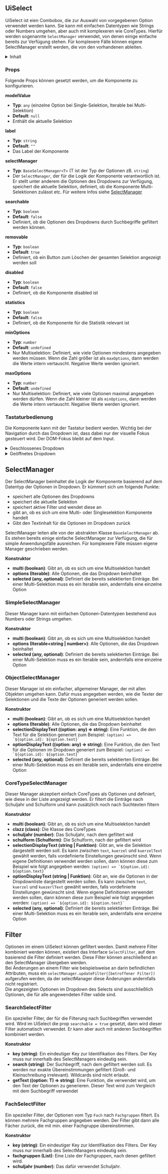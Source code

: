 ## UiSelect
UiSelect ist eien Combobox, die zur Auswahl von vorgegebenen Option verwendet werden kann. Sie kann mit einfachen Datentypen wie Strings oder Numbers umgehen, aber auch mit komplexeren wie CoreTypes. Hierfür werden sogenannte `SelectManager` verwendet, von denen einige einfache bereits zur Verfügung stehen. Für komplexere Fälle können eigene SelectManager erstellt werden, die von den vorhandenen ableiten.

<details>
<summary>Inhalt</summary>

- [Props](#props)
- [Tastaturbedienung](#tastaturbedienung)
- [SelectManager](#selectmanager)
  - [SimpleSelectManager](#simpleselectmanager)
  - [ObjectSelectManager](#objectselectmanager)
  - [CoreTypeSelectManager](#coretypeselectmanager)
- [Filter](#filter)
  - [SearchSelectFilter](#searchselectfilter)
  - [FachSelectFilter](#fachselectfilter)

</details>

### Props
Folgende Props können gesetzt werden, um die Komponente zu konfigurieren.

**modelValue**
- **Typ**: `any` (einzelne Option bei Single-Selektion, Iterable bei Multi-Selektion)
- **Default**: `null`
- Enthält die aktuelle Selektion

**label**
- **Typ**: `string`   
- **Default**: `""`   
- Das Label der Komponente

**selectManager**
- **Typ**: `BaseSelectManager<T>` (T ist der Typ der Optionen zB. `string`)
- Der `SelectManager`, der für die Logik der Komponente verantwortlich ist. Er stellt unter anderem die Optionen des Dropdowns zur Verfügung, speichert die aktuelle Selektion, definiert, ob die Komponente Multi-Selektionen zulässt etc. Für weitere Infos siehe [SelectManager](#selectmanager)

**searchable**
- **Typ**: `boolean`   
- **Default**: `false`   
- Definiert, ob die Optionen des Dropdowns durch Suchbegriffe gefiltert werden können.

**removable**
- **Typ**: `boolean`   
- **Default**: `true`   
- Definiert, ob ein Button zum Löschen der gesamten Selektion angezeigt werden soll

**disabled**
- **Typ**: `boolean`   
- **Default**: `false`   
- Definiert, ob die Komponente disabled ist

**statistics**
- **Typ**: `boolean`   
- **Default**: `false`   
- Definiert, ob die Komponente für die Statistik relevant ist

**minOptions**
- **Typ**: `number`   
- **Default**: `undefined`   
- Nur Multiselektion: Definiert, wie viele Optionen mindestens angegeben werden müssen. Wenn die Zahl größer ist als `maxOptions`, dann werden die Werte intern vertauscht. Negative Werte werden ignoriert.

**maxOptions**
- **Typ**: `number`   
- **Default**: `undefined`   
- Nur Multiselektion: Definiert, wie viele Optionen maximal angegeben werden dürfen. Wenn die Zahl kleiner ist als `minOptions`, dann werden die Werte intern vertauscht. Negative Werte werden ignoriert.

### Tastaturbedienung
Die Komponente kann mit der Tastatur bedient werden. Wichtig bei der Navigation durch das Dropdown ist, dass dabei nur der visuelle Fokus gesteuert wird. Der DOM-Fokus bleibt auf dem Input.

<details>
  <summary>Geschlossenes Dropdown</summary>

- **Alt + ↓ (Arrow Down):** Öffnet das Dropdown  
- **↓ (Arrow Down):** Öffnet das Dropdown und setzt den visuellen Fokus auf das erste Element  
- **↑ (Arrow Up):** Öffnet das Dropdown und setzt den Fokus auf das letzte Element  
- **Enter oder Leertaste:** Öffnet das Dropdown
- **Tab:** Fokussiert das nächste Element (nicht im Dropdown)
- **Home:** Öffnet das Dropdown und setzt den Fokus auf das erste Element  
- **End:** Öffnet das Dropdown und setzt den Fokus auf das letzte Element  
- **Escape:**
  - `searchable = false`: Nichts passiert 
  - `searchable = true`: Setzt den Suchtext zurück
- **Druckbare Zeichen:**
  - `searchable = false`: Öffnet das Dropdown und startet eine Suche nach passenden Einträgen. Wird dabei mehrfach derselbe Buchstabe gedrückt, dann wird immer der nächste Eintrag mit dem passenden Anfangsbuchstaben visuell fokussiert. Werden unterschiedliche Buchstaben innerhalb einer kurzen Zeit eingegebn, dann wird nach Einträgen gesucht, die mit dem gesamten eingegebenen Suchbegriff beginnen. Die Liste wird dabie *nicht* gefiltert wie bei `searchable = true`, sondern lediglich passende Einträge fokussiert
  - `searchable = true`: Öffnet das Dropdown und filtert die Optionen nach dem eingegebenen Suchbegriff. Nur einfache Suchen sind möglich, also keine Wildcards oder Ähnliches. Übereinstimmende Textstücke werden in den Optionen hervorgehoben.

</details>

<details>
  <summary>Geöffnetes Dropdown</summary>

- **Enter oder Leertaste:** 
  - Ein Element ist fokussiert: Wählt das Element aus (Falls `multi = false`: Schließt das Dropdown)
  - Kein Element ist fokussiert: Schließt das Dropdown
- **Tab:** Wählt das markierte Element aus und schließt das Dropdown  
- **Escape:** Schließt das Dropdown  
- **↓ (Arrow Down):** Springt zum nächsten Element in der Liste. Ist bereits das Letzte visuell fokussiert, dann springt es zum Letzten.
- **↑ (Arrow Up):** Springt zum vorherigen Element in der Liste. Ist bereits das Erste visuell fokussiert, dann springt es zum Letzten.
- **Alt + ↑ (Arrow Up):** Wählt das markierte Element
  - Falls `multi = false`: Schließt das Dropdown
- **→ (Arrow Right), ← (Arrow Left):** 
  - `searchable = false`: Nichts passiert
  - `searchable = true`: Entfernt den visuellen Fokus im Dropdown
- **Home:** 
  - `searchable = false`: Springt zum ersten Element in der Liste
  - `searchable = true`: Bewegt den Cursor im Suchtext an die erste Stelle
- **End:**
  - `searchable = false`: Springt zum letzten Element in der Liste
  - `searchable = true`: Bewegt den Cursor im Suchtext an die letzte Stelle
- **Page Up:** Springt 10 Elemente nach oben  
- **Page Down:** Springt 10 Elemente nach unten
- **Druckbare Zeichen:**
  - `searchable = false`: Startet eine Suche nach passenden Einträgen. Wird dabei mehrfach derselbe Buchstabe gedrückt, dann wird immer der nächste Eintrag mit dem passenden Anfangsbuchstaben visuell fokussiert. Werden unterschiedliche Buchstaben innerhalb einer kurzen Zeit eingegebn, dann wird nach Einträgen gesucht, die mit dem gesamten eingegebenen Suchbegriff beginnen. Die Liste wird dabie *nicht* gefiltert wie bei `searchable = true`, sondern lediglich passende Einträge fokussiert
  - `searchable = true`: Filtert die Optionen nach dem eingegebenen Suchbegriff. Nur einfache Suchen sind möglich, also keine Wildcards oder Ähnliches. Übereinstimmende Textstücke werden in den Optionen hervorgehoben. Außerdem wird der visuelle Fokus aus der Liste entfernt.
- **Escape:**
  - `searchable = false`: Das Dropdown schließt sich
  - `searchable = true`: Setzt den Suchtext zurück und das Dropdown schließt sich
</details>

## SelectManager
Der SelectManager beinhaltet die Logik der Komponente basierend auf dem Datentyp der Optionen in Dropdown. Er kümmert sich um folgende Punkte:
- speichert alle Optionen des Dropdowns
- speichert die aktuelle Selektion
- speichert aktive Filter und wendet diese an
- gibt an, ob es sich um eine Multi- oder Singleselektion Komponente handelt
- Gibt den Textinhalt für die Optionen im Dropdown zurück

SelectManager leiten alle von der abstrakten Klasse `BaseSelectManager` ab. Es stehen bereits einige einfache SelectManager zur Verfügung, die für simple Anwendungsfälle ausreichen. Für komplexere Fälle müssen eigene Manager geschrieben werden.

**Konstruktor**
- **multi (boolean)**: Gibt an, ob es sich um eine Multiselektion handelt
- **options (Iterable<T>)**: Alle Optionen, die das Dropdown beinhaltet
- **selected (any, optional)**: Definiert die bereits selektierten Einträge. Bei einer Multi-Selektion muss es ein Iterable sein, andernfalls eine einzelne Option

### SimpleSelectManager
Dieser Manager kann mit einfachen Optionen-Datentypen bestehend aus Numbers oder Strings umgehen.

**Konstruktor**
- **multi (boolean)**: Gibt an, ob es sich um eine Multiselektion handelt
- **options (Iterable<string | number>)**: Alle Optionen, die das Dropdown beinhaltet
- **selected (any, optional)**: Definiert die bereits selektierten Einträge. Bei einer Multi-Selektion muss es ein Iterable sein, andernfalls eine einzelne Option

### ObjectSelectManager
Dieser Manager ist ein einfacher, allgemeiner Manager, der mit allen Objekten umgehen kann. Dafür muss angegeben werden, wie die Texter der Selektionen und die Texte der Optionen generiert werden sollen.

**Konstruktor**
- **multi (boolean)**: Gibt an, ob es sich um eine Multiselektion handelt
- **options (Iterable<any>)**: Alle Optionen, die das Dropdown beinhaltet
- **selectionDisplayText ((option: any) => string)**: Eine Funktion, die den Text für die Selektion generiert zum Beispiel: ``(option) => `${option.id}: ${option.text}` ``
- **optionDisplayText ((option: any) => string)**: Eine Funktion, die den Text für die Optionen im Dropdown generiert zum Beispiel: ``(option) => `${option.id}: ${option.text}` ``
- **selected (any, optional)**: Definiert die bereits selektierten Einträge. Bei einer Multi-Selektion muss es ein Iterable sein, andernfalls eine einzelne Option

### CoreTypeSelectManager
Dieser Manager akzeptiert einfach CoreTypes als Optionen und definiert, wie diese in der Liste angezeigt werden. Er filtert die Einträge nach Schuljahr und Schulform und kann zusätzlich noch nach Suchtexten filtern

**Konstruktor**
- **multi (boolean)**: Gibt an, ob es sich um eine Multiselektion handelt
- **clazz (class)**: Die Klasse des CoreTypes
- **schuljahr (number)**: Das Schuljahr, nach dem gefiltert wid
- **schulform (Schulform)**: Die Schulform, nach der gefiltert wird
- **selectionDisplayText (string | Funktion)**: Gibt an, wie die Selektion dargestellt werden soll. Es kann zwischen `text`, `kuerzel` und `kuerzelText` gewählt werden, falls vordefinierte Einstellungen gewünscht sind. Wenn eigene Definitionen verwendet werden sollen, dann können diese zum Beispiel wie folgt angegeben werden: ``(option) => `${option.id}: ${option.text}` ``
- **optionDisplayText (string | Funktion)**: Gibt an, wie die Optionen in der Dropdownliste dargestellt werden sollen. Es kann zwischen `text`, `kuerzel` und `kuezerlText` gewählt werden, falls vordefinierte Einstellungen gewünscht sind. Wenn eigene Definitionen verwendet werden sollen, dann können diese zum Beispiel wie folgt angegeben werden: ``(option) => `${option.id}: ${option.text}` ``
- **selected (any, optional)**: Definiert die bereits selektierten Einträge. Bei einer Multi-Selektion muss es ein Iterable sein, andernfalls eine einzelne Option

## Filter
Optionen im einem UiSelect können gefiltert werden. Damit mehrere Filter kombiniert werden können, existiert das Interface `SelectFilter`, auf dem basierend die Filter definiert werden. Diese Filter können anschließend an den SelectManager übergeben werden. \
Bei Änderungen an einem Filter wie beispielsweise an darin befindlichen Attributen, muss ein `selectManager.updateFilter([betroffener Filter])` aufgerufen werden, da der selectManager diese Änderungen andernfalls nicht registriert. \
Die angezeigten Optionen im Dropdown des Selects sind ausschließlich Optionen, die für alle angewendeten Filter valide sind.

### SearchSelectFilter
Ein spezieller Filter, der für die Filterung nach Suchbegriffen verwendet wird. Wird im UiSelect die prop `searchable = true` gesetzt, dann wird dieser Filter automatisch verwendet. Er kann aber auch mit anderen Suchbegriffen kombiniert werden.

**Konstruktor**
- **key (string)**: Ein eindeutiger Key zur Identifikation des Filters. Der Key muss nur innerhalb des SelectManagers eindeutig sein.
- **search (string)**: Der Suchbegriff, nach dem gefiltert werden soll. Es werden nur exakte Übereinstimmungen gefiltert (Groß- und Kleinschreibung irrelevant). Wildcards sind nicht erlaubt.
- **getText ((option: T) => string)**: Eine Funktion, die verwendet wird, um den Text der Optionen zu generieren. Dieser Text wird zum Vergleich mit dem Suchbegriff verwendet

### FachSelectFilter
Ein spezieller Filter, der Optionen vom Typ `Fach` nach `Fachgruppen` filtert. Es können mehrere Fachgruppen angegeben werden. Der Filter gibt dann alle Fächer zurück, die mit min. einer Fachgruppe übereinstimmen.

**Konstruktor**
- **key (string)**: Ein eindeutiger Key zur Identifikation des Filters. Der Key muss nur innerhalb des SelectManagers eindeutig sein.
- **fachgruppen (List<Fachgruppe>)**: Eine Liste der Fachgruppen, nach denen gefiltert wird.
- **schuljahr (number)**: Das dafür verwendet Schuljahr.